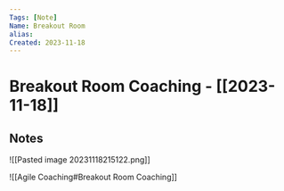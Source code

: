 ```yaml
---
Tags: [Note]
Name: Breakout Room
alias: 
Created: 2023-11-18
---
```

# Breakout Room Coaching - [[2023-11-18]]
## Notes

![[Pasted image 20231118215122.png]]

![[Agile Coaching#Breakout Room Coaching]]